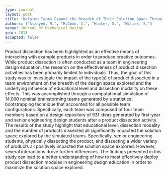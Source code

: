 ```yaml
---
type: journal
layout: post
title: "Helping Teams Expand the Breadth of Their Solution Space Through Product Dissection: A Simulation Based Investigation"
authors: ["Alzayed, M.", "McComb, C.", "Hunter, S.", "Miller, S."]
venue: Journal of Mechanical Design
year: 2018
accepted: false
---
```

Product dissection has been highlighted as an effective means of interacting with example products in order to produce creative outcomes. While product dissection is often conducted as a team in engineering design education, the research on the effectiveness of product dissection activities has been primarily limited to individuals. Thus, the goal of this study was to investigate the impact of the type(s) of product dissected in a team environment on the breadth of the design space explored and the underlying influence of educational level and dissection modality on these effects. This was accomplished through a computational simulation of 14,000 nominal brainstorming teams generated by a statistical bootstrapping technique that accounted for all possible team configurations. Specifically, each team was composed of four team members based on a design repository of 931 ideas generated by first-year and senior engineering design students after a product dissection activity. The results of the study highlight that educational level, dissection modality and the number of products dissected all significantly impacted the solution space explored by the simulated teams. Specifically, senior engineering students, physically dissecting the product, and dissecting a wider variety of products all positively impacted the solution space explored. However, several interactions drove further differences. The findings presented in this study can lead to a better understanding of how to most effectively deploy product dissection modules in engineering design education in order to maximize the solution space explored.
